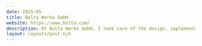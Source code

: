 ```yaml
---
date: 2015-05
title: Bolta Werke GmbH
website: https://www.bolta.com/
description: At Bolta Werke GmbH, I took care of the design, implementation and rollout of a new intranet as well as the test phase of an in-house collaboration software. I left the company in March 2016.
layout: layouts/post.njk
---
```

